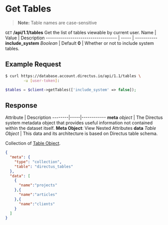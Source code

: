 # Get Tables

> **Note:** Table names are case-sensitive

<span class="request">`GET` **/api/1.1/tables**</span>
<span class="description">Get the list of tables viewable by current user.</span>
<span class="arguments">Name</span> | Value | Description
----------------------------------- | ----- | -----------
**include_system** _Boolean_  |  <span class="default">Default **0**</span>  |  Whether or not to include system tables.

## Example Request

```bash
$ curl https://database.account.directus.io/api/1.1/tables \
        -u [user-token]:
```

```php
$tables = $client->getTables(['include_system' => false]);
```

## Response

<span class="attributes">Attribute</span> | Description
--------|-----|------------
**meta** _object_ | The Directus system metadata object that provides useful information not contained within the dataset itself. <a class="object">**Meta Object**: View Nested Attributes</a>
<span class="custom">**data**</span> _Table Object_ | <span class="custom">This data and its architecture is based on Directus table schema.</span>

Collection of [Table Object](/01-overview/objects-model.md#table-object).

```json
{
  "meta": {
    "type": "collection",
    "table": "directus_tables"
  },
  "data": [
    {
      "name":"projects"
    },{
      "name":"articles"
    },{
      "name":"clients"
    }
  ]
}
```
